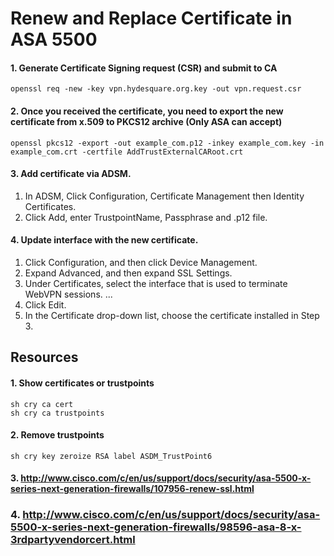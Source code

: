 # Renew and Replace Certificate in ASA 5500

#### 1. Generate Certificate Signing request (CSR) and submit to CA
```
openssl req -new -key vpn.hydesquare.org.key -out vpn.request.csr
```
#### 2. Once you received the certificate, you need to export the new certificate from x.509 to PKCS12 archive (Only ASA can accept)
```
openssl pkcs12 -export -out example_com.p12 -inkey example_com.key -in example_com.crt -certfile AddTrustExternalCARoot.crt
```
#### 3. Add certificate via ADSM.
1. In ADSM, Click Configuration, Certificate Management then Identity Certificates.
2. Click Add, enter TrustpointName, Passphrase and .p12 file.
#### 4. Update interface with the new certificate.
1. Click Configuration, and then click Device Management.
2. Expand Advanced, and then expand SSL Settings.
3. Under Certificates, select the interface that is used to terminate WebVPN sessions. ...
4. Click Edit.
5. In the Certificate drop-down list, choose the certificate installed in Step 3.

## Resources
#### 1. Show certificates or trustpoints
```
sh cry ca cert
sh cry ca trustpoints
```
#### 2. Remove trustpoints
```
sh cry key zeroize RSA label ASDM_TrustPoint6
```
#### 3. http://www.cisco.com/c/en/us/support/docs/security/asa-5500-x-series-next-generation-firewalls/107956-renew-ssl.html
### 4. http://www.cisco.com/c/en/us/support/docs/security/asa-5500-x-series-next-generation-firewalls/98596-asa-8-x-3rdpartyvendorcert.html